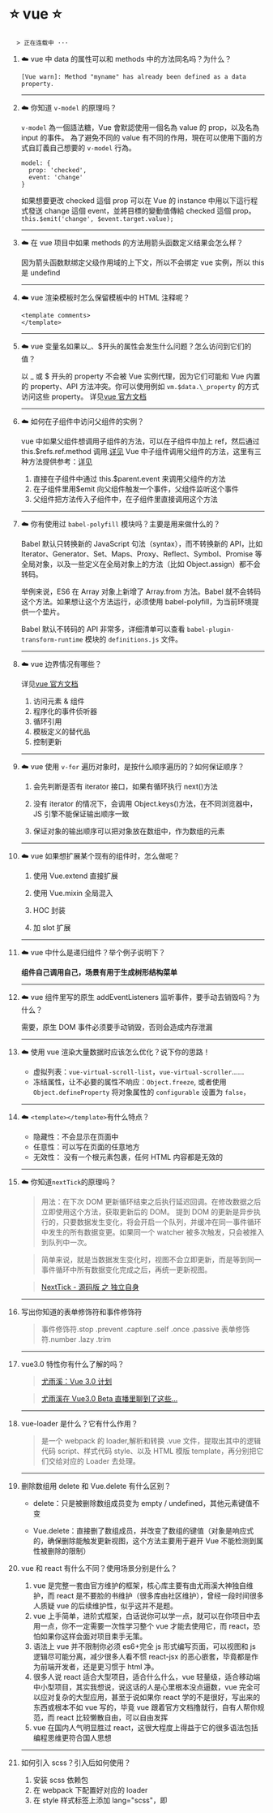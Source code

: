 # :star: vue :star:

      > 正在连载中 ···

1.  :cloud: vue 中 data 的属性可以和 methods 中的方法同名吗？为什么？

    `[Vue warn]: Method "myname" has already been defined as a data property.`

    ***

2.  :cloud: 你知道 `v-model` 的原理吗？

    `v-model` 為一個語法糖，Vue 會默認使用一個名為 value 的 prop，以及名為 input 的事件。
    為了避免不同的 value 有不同的作用，現在可以使用下面的方式自訂義自己想要的 `v-model` 行為。

    ```
    model: {
      prop: 'checked',
      event: 'change'
    }
    ```

    如果想要更改 checked 這個 prop 可以在 Vue 的 instance 中用以下這行程式發送 change 這個 event，並將目標的變動值傳給 checked 這個 prop。
    `this.$emit('change', $event.target.value);`

    ***

3.  :cloud: 在 vue 项目中如果 methods 的方法用箭头函数定义结果会怎么样？

    因为箭头函数默绑定父级作用域的上下文，所以不会绑定 vue 实例，所以 this 是 undefind

    ***

4.  :cloud: vue 渲染模板时怎么保留模板中的 HTML 注释呢？

    ```
    <template comments>
    </template>
    ```

    ***

5.  :cloud: vue 变量名如果以\_、$开头的属性会发生什么问题？怎么访问到它们的值？

    以 \_ 或 $ 开头的 property 不会被 Vue 实例代理，因为它们可能和 Vue 内置的 property、API 方法冲突。你可以使用例如 `vm.$data.\_property` 的方式访问这些 property。
    详见[vue 官方文档](https://cn.vuejs.org/v2/api/#data)

    ***

6.  :cloud: 如何在子组件中访问父组件的实例？

    vue 中如果父组件想调用子组件的方法，可以在子组件中加上 ref，然后通过 this.$refs.ref.method 调用.[详见](https://www.cnblogs.com/jin-zhe/p/9523029.html)
    Vue 中子组件调用父组件的方法，这里有三种方法提供参考：[详见](https://www.cnblogs.com/jin-zhe/p/9523782.html)

    1. 直接在子组件中通过 this.$parent.event 来调用父组件的方法
    2. 在子组件里用$emit 向父组件触发一个事件，父组件监听这个事件
    3. 父组件把方法传入子组件中，在子组件里直接调用这个方法

    ***

7.  :cloud: 你有使用过 `babel-polyfill` 模块吗？主要是用来做什么的？

    Babel 默认只转换新的 JavaScript 句法（syntax），而不转换新的 API，比如 Iterator、Generator、Set、Maps、Proxy、Reflect、Symbol、Promise 等全局对象，以及一些定义在全局对象上的方法（比如 Object.assign）都不会转码。

    举例来说，ES6 在 Array 对象上新增了 Array.from 方法。Babel 就不会转码这个方法。如果想让这个方法运行，必须使用 babel-polyfill，为当前环境提供一个垫片。

    Babel 默认不转码的 API 非常多，详细清单可以查看 `babel-plugin-transform-runtime` 模块的 `definitions.js` 文件。

    ***

8.  :cloud: vue 边界情况有哪些？

    详见[vue 官方文档](https://cn.vuejs.org/v2/guide/components-edge-cases.html)

    1. 访问元素 & 组件
    2. 程序化的事件侦听器
    3. 循环引用
    4. 模板定义的替代品
    5. 控制更新

    ***

9.  :cloud: vue 使用 `v-for` 遍历对象时，是按什么顺序遍历的？如何保证顺序？

    1. 会先判断是否有 iterator 接口，如果有循环执行 next()方法

    2. 没有 iterator 的情况下，会调用 Object.keys()方法，在不同浏览器中，JS 引擎不能保证输出顺序一致

    3. 保证对象的输出顺序可以把对象放在数组中，作为数组的元素

    ***

10. :cloud: vue 如果想扩展某个现有的组件时，怎么做呢？

    1. 使用 Vue.extend 直接扩展

    2. 使用 Vue.mixin 全局混入

    3. HOC 封装

    4. 加 slot 扩展

    ***

11. :cloud: vue 中什么是递归组件？举个例子说明下？

    **组件自己调用自己，场景有用于生成树形结构菜单**

    ***

12. :cloud: vue 组件里写的原生 addEventListeners 监听事件，要手动去销毁吗？为什么？

    需要，原生 DOM 事件必须要手动销毁，否则会造成内存泄漏

    ***

13. :cloud: 使用 vue 渲染大量数据时应该怎么优化？说下你的思路！

    - 虚拟列表：`vue-virtual-scroll-list`，`vue-virtual-scroller`……
    - 冻结属性，让不必要的属性不响应：`Object.freeze`, 或者使用 `Object.defineProperty` 将对象属性的 `configurable` 设置为 `false`，

    ***

14. :cloud: `<template></template>`有什么特点？

    - 隐藏性：不会显示在页面中
    - 任意性：可以写在页面的任意地方
    - 无效性： 没有一个根元素包裹，任何 HTML 内容都是无效的

    ***

15. :cloud: 你知道`nextTick`的原理吗？

    > 用法：在下次 DOM 更新循环结束之后执行延迟回调。在修改数据之后立即使用这个方法，获取更新后的 DOM。
    > 提到 DOM 的更新是异步执行的，只要数据发生变化，将会开启一个队列，并缓冲在同一事件循环中发生的所有数据变更。如果同一个 watcher 被多次触发，只会被推入到队列中一次。

    > 简单来说，就是当数据发生变化时，视图不会立即更新，而是等到同一事件循环中所有数据变化完成之后，再统一更新视图。

    > [NextTick - 源码版 之 独立自身](https://mp.weixin.qq.com/s?__biz=MzUxNjQ1NjMwNw==&mid=2247484373&idx=1&sn=4649539af29f75a060e5ab5bff2e8a97&chksm=f9a669c9ced1e0df91d06e9d06144c9576a300ec4e63f6052b60b67123d16a756f9123377ac3&scene=21#wechat_redirect)

    ***

16. 写出你知道的表单修饰符和事件修饰符

    > 事件修饰符.stop .prevent .capture .self .once .passive
    > 表单修饰符.number .lazy .trim

    ***

17. vue3.0 特性你有什么了解的吗？

    > [尤雨溪：Vue 3.0 计划](https://juejin.cn/post/6844903687207272462)

    > [尤雨溪在 Vue3.0 Beta 直播里聊到了这些…](https://juejin.cn/post/6844904134303301645)

    ***

18. vue-loader 是什么？它有什么作用？

    > 是一个 webpack 的 loader,解析和转换 .vue 文件，提取出其中的逻辑代码 script、样式代码 style、以及 HTML 模版 template，再分别把它们交给对应的 Loader 去处理。

    ***

19. 删除数组用 delete 和 Vue.delete 有什么区别？

    - delete：只是被删除数组成员变为 empty / undefined，其他元素键值不变

    - Vue.delete：直接删了数组成员，并改变了数组的键值（对象是响应式的，确保删除能触发更新视图，这个方法主要用于避开 Vue 不能检测到属性被删除的限制）

20. vue 和 react 有什么不同？使用场景分别是什么？

    1. vue 是完整一套由官方维护的框架，核心库主要有由尤雨溪大神独自维护，而 react 是不要脸的书维护（很多库由社区维护），曾经一段时间很多人质疑 vue 的后续维护性，似乎这并不是题。
    2. vue 上手简单，进阶式框架，白话说你可以学一点，就可以在你项目中去用一点，你不一定需要一次性学习整个 vue 才能去使用它，而 react，恐怕如果你这样会面对项目束手无策。
    3. 语法上 vue 并不限制你必须 es6+完全 js 形式编写页面，可以视图和 js 逻辑尽可能分离，减少很多人看不惯 react-jsx 的恶心嵌套，毕竟都是作为前端开发者，还是更习惯于 html 净。
    4. 很多人说 react 适合大型项目，适合什么什么，vue 轻量级，适合移动端中小型项目，其实我想说，说这话的人是心里根本没点逼数，vue 完全可以应对复杂的大型应用，甚至于说如果你 react 学的不是很好，写出来的东西或根本不如 vue 写的，毕竟 vue 跟着官方文档撸就行，自有人帮你规范，而 react 比较懒散自由，可以自由发挥
    5. vue 在国内人气明显胜过 react，这很大程度上得益于它的很多语法包括编程思维更符合国人思想

    ***

21. 如何引入 scss？引入后如何使用？

    1. 安装 scss 依赖包
    2. 在 webpack 下配置好对应的 loader
    3. 在 style 样式标签上添加 lang="scss"，即<style lang="scss">。

    ***

22. 你有封装过 axios 吗？主要是封装哪方面的？

    - 封装处理配置（路径、时间、token）、
    - 统一管理接口、错误处理、不同形式的请求、消息提示、loading 等。

    ***

23. 分别说说 vue 能监听到数组或对象变化的场景，还有哪些场景是监听不到的？无法监听时有什么解决方案？

    > vue 监听数组的变化:

    - vue **能够监听**数组变化的场景

      - 通过赋值的形式改变正在被监听的数组
      - 通过`splice(index,num,val)`的形式改变正在被监听的数组
      - 通过数组的`push,pop,unshift,shift`的形式改变正在被监听的数组

    - vue **无法监听**的数组变化的场景

      - 通过数组索引改变数组元素的值
      - 改变数组的长度

    - vue **解决**无法监听数组变化的方法
      - this.$set(arr, index, newVal)
      - 通过 splice（index，num，val）
      - 使用临时变量作为中转，重新赋值数组

    > vue 监听对象的变化

    - vue **能够监听**到对象变化的场景

      - 直接赋值

    - vue 无法监听到对象变化的场景

      - 对象的增加、删除、修改无法被 vue 监听到

    - vue **解决**无法监听对象变化的方法

      - 使用 this.$set(object, key, value)_（vue 无法监听 this.set 修改原有属性）_
      - 使用 Object.assign()直接赋值 _（推荐使用）_

24. :cloud: 实际工作中，你总结的 vue 最佳实践有哪些？

    详见[vue 官方文档/风格指南](https://cn.vuejs.org/v2/style-guide/)

    > 规则归类=> A:必要的 B:强烈推荐 C:推荐 D:谨慎使用

    A:

    1.  组件名为多个单词

        **组件名应该始终是多个单词的，根组件 App 以及 `<transition>、<component>` 之类的 Vue 内置组件除外。**
        这样做可以避免跟现有的以及未来的 HTML 元素**相冲突**，因为所有的 HTML 元素名称都是单个单词的。

    2.  组件数据

        **组件的 `data` 必须是一个函数。**
        当在组件中使用 data property 的时候 (除了 new Vue 外的任何地方)，它的值必须是返回一个对象的函数。

    3.  `Prop` 定义

        **Prop 定义应该尽量详细。**
        在你提交的代码中，prop 的定义应该尽量详细，至少需要指定其类型。

    4.  为`v-for`设置键值

        总是用 `key` 配合 `v-for`。以便维护内部组件及其子树的状态。甚至在元素上维护可预测的行为。

    5.  避免 `v-if` 和 v-for 用在一起

        **永远不要把 `v-if` 和 `v-for` 同时用在同一个元素上。**

    6.  为组件样式设置作用域

        **对于应用来说，顶级 `App` 组件和布局组件中的样式可以是全局的，但是其它所有组件都应该是有作用域的。**

        这条规则只和单文件组件有关。你不一定要使用 scoped attribute。设置作用域也可以通过 CSS Modules，那是一个基于 class 的类似 BEM 的策略，当然你也可以使用其它的库或约定。

    7.  私有 property 名

        使用模块作用域保持不允许外部访问的函数的私有性。如果无法做到这一点，就始终为插件、混入等不考虑作为对外公共 API 的自定义私有 property 使用 `$_` 前缀。并附带一个命名空间以回避和其它作者的冲突 (比如 `$._yourPluginName_`)。

    B:

    1.  组件文件

        **只要有能够拼接文件的构建系统，就把每个组件单独分成文件。**

    2.  单文件组件文件的大小写

        **单文件组件的文件名应该要么始终是单词大写开头 (PascalCase)，要么始终是横线连接 (kebab-case)。**

    3.  基础组件名

        **应用特定样式和约定的基础组件 (也就是展示类的、无逻辑的或无状态的组件) 应该全部以一个特定的前缀开头，比如 `Base`、`App` 或 `V`。**

    4.  单例组件名

        **只应该拥有单个活跃实例的组件应该以 `The` 前缀命名，以示其唯一性。**

        这不意味着组件只可用于一个单页面，而是每个页面只使用一次。这些组件永远不接受任何 prop，因为它们是为你的应用定制的，而不是它们在你的应用中的上下文。如果你发现有必要添加 prop，那就表明这实际上是一个可复用的组件，只是目前在每个页面里只使用一次。

        =>

        ```
        components/
        |- TheHeading.vue
        |- TheSidebar.vue
        ```

    5.  紧密耦合的组件名

        **和父组件紧密耦合的子组件应该以父组件名作为前缀命名。**

        =>

        ```
        components/
        |- SearchSidebar.vue
        |- SearchSidebarNavigation.vue
        ```

    6.  组件名中的单词顺序

        **组件名应该以高级别的 (通常是一般化描述的) 单词开头，以描述性的修饰词结尾。**

        =>

        ```
        components/
        |- SearchButtonClear.vue
        |- SearchButtonRun.vue
        |- SearchInputQuery.vue
        |- SearchInputExcludeGlob.vue
        |- SettingsCheckboxTerms.vue
        |- SettingsCheckboxLaunchOnStartup.vue
        ```

    7.  模板中的组件名大小写

        **对于绝大多数项目来说，在*单文件组件*和字符串模板中组件名应该总是 `PascalCase` 的——但是在 DOM 模板中总是 `kebab-case` 的。**

        PascalCase 相比 kebab-case 有一些优势：

        - 编辑器可以在模板里自动补全组件名，因为 PascalCase 同样适用于 JavaScript。
        - <MyComponent> 视觉上比 <my-component> 更能够和单个单词的 HTML 元素区别开来，因为前者的不同之处有两个大写字母，后者只有一个横线。
        - 如果你在模板中使用任何非 Vue 的自定义元素，比如一个 Web Component，PascalCase 确保了你的 Vue 组件在视觉上仍然是易识别的。

    8.  完整单词的组件名

        **组件名应该倾向于完整单词而不是缩写。**

    9.  Prop 名大小写

        **在声明 prop 的时候，其命名应该始终使用 camelCase，而在模板和 JSX 中应该始终使用 kebab-case。**

        =>

        ```
        props: {
          greetingText: String
        }

        <WelcomeMessage greeting-text="hi"/>
        ```

    10. 指令缩写

        **指令缩写 (用 : 表示 `v-bind:`、用 @ 表示 `v-on:` 和用 # 表示 `v-slot:`) 应该要么都用要么都不用。**

    ***
